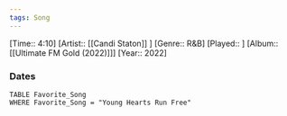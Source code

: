 ```yaml
---
tags: Song  
---
```

[Time:: 4:10]
[Artist:: [[Candi Staton]] ]
[Genre:: R&B]
[Played:: ]
[Album:: [[Ultimate FM Gold (2022)]]]
[Year:: 2022]
### Dates
````dataview
TABLE Favorite_Song
WHERE Favorite_Song = "Young Hearts Run Free"
````